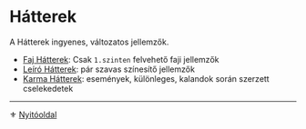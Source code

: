 # Hátterek

<!-- tag: hatter__fortely -->

A Hátterek ingyenes, változatos jellemzők.

- [Faj Hátterek](021_faj_hatterek.md): Csak `1.szinten` felvehető faji jellemzők
- [Leíró Hátterek](024_leiro_hatterek.md): pár szavas színesítő jellemzők
- [Karma Hátterek](025_karma_hatterek.md): események, különleges, kalandok során szerzett cselekedetek

---

⚜️ [Nyitóoldal](start.md)
